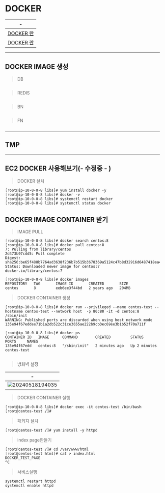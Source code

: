 # DOCKER 

|-|
|-|
|[DOCKER 란](https://khj93.tistory.com/entry/Docker-Docker-%EA%B0%9C%EB%85%90)|
|[DOCKER 란](https://adjh54.tistory.com/352)|


---
DOCKER IMAGE 생성
---

> DB
```

```

> REDIS
```

```

> BN
```

```

> FN
```

```
















---
TMP
---
---
EC2 DOCKER 사용해보기(- 수정중 - )
---

> DOCKER 설치
```
[root@ip-10-0-0-8 libs]# yum install docker -y
[root@ip-10-0-0-8 libs]# docker -v
[root@ip-10-0-0-8 libs]# systemctl restart docker
[root@ip-10-0-0-8 libs]# systemctl status docker

```

DOCKER IMAGE CONTAINER 받기
---

> IMAGE PULL <br>

```
[root@ip-10-0-0-8 libs]# docker search centos:8
[root@ip-10-0-0-8 libs]# docker pull centos:8
7: Pulling from library/centos
2d473b07cdd5: Pull complete
Digest: sha256:be65f488b7764ad3638f236b7b515b3678369a5124c47b8d32916d6487418ea4
Status: Downloaded newer image for centos:7
docker.io/library/centos:7

[root@ip-10-0-0-8 libs]# docker images
REPOSITORY   TAG       IMAGE ID       CREATED       SIZE
centos       8         eeb6ee3f44bd   2 years ago   204MB

```

> DOCKER CONTAINER 생성 <br>

```
[root@ip-10-0-0-8 libs]# docker run --privileged --name centos-test --hostname centos-test --network host  -p 80:80 -it -d centos:8 /sbin/init
WARNING: Published ports are discarded when using host network mode
135e94f67eddee71b1a2db522c31ce3655ae222b9cb3ec69ee3b1b52f70a711f

[root@ip-10-0-0-8 libs]# docker ps
CONTAINER ID   IMAGE      COMMAND        CREATED         STATUS         PORTS     NAMES
135e94f67edd   centos:8   "/sbin/init"   2 minutes ago   Up 2 minutes             centos-test


```

> 방화벽 설정 <br>

|-|
|-|
|![20240518194035](https://github.com/MY-ALL-LECTURE/DEPLOYMENT/assets/84259104/146fa9a8-fea6-483a-845c-479e130e6a2b)|


> DOCKER CONTAINER 실행<br>

```
[root@ip-10-0-0-8 libs]# docker exec -it centos-test /bin/bash
[root@centos-test /]#

```

> 패키지 설치<br>

```
[root@centos-test /]# yum install -y httpd
```

> index page만들기 <br>

```
[root@centos-test /]# cd /var/www/html
[root@centos-test html]# cat > index.html
DOCKER_TEST_PAGE
^C

```
> 서비스실행<br>

```
systemctl restart httpd
systemctl enable httpd

```

